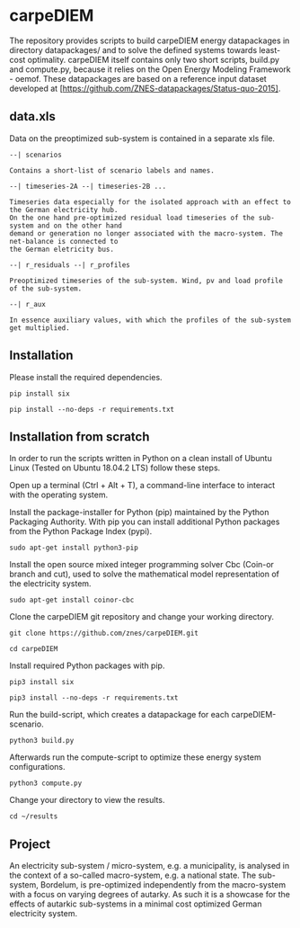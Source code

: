 # carpeDIEM

The repository provides scripts to build carpeDIEM energy datapackages in directory datapackages/ and to solve the defined systems towards least-cost optimality. carpeDIEM itself contains only two short scripts, build.py and compute.py, because it relies on the Open Energy Modeling Framework - oemof. These datapackages are based on a reference input dataset developed at [https://github.com/ZNES-datapackages/Status-quo-2015].

## data.xls

Data on the preoptimized sub-system is contained in a separate xls file.

```
--| scenarios

Contains a short-list of scenario labels and names.

--| timeseries-2A --| timeseries-2B ...

Timeseries data especially for the isolated approach with an effect to the German electricity hub.
On the one hand pre-optimized residual load timeseries of the sub-system and on the other hand
demand or generation no longer associated with the macro-system. The net-balance is connected to
the German eletricity bus.

--| r_residuals --| r_profiles

Preoptimized timeseries of the sub-system. Wind, pv and load profile of the sub-system.

--| r_aux

In essence auxiliary values, with which the profiles of the sub-system get multiplied.
```

## Installation

Please install the required dependencies.

	pip install six

	pip install --no-deps -r requirements.txt

## Installation from scratch

In order to run the scripts written in Python on a clean install of Ubuntu Linux (Tested on Ubuntu 18.04.2 LTS) follow these steps.

Open up a terminal (Ctrl + Alt + T), a command-line interface to interact with the operating system.

Install the package-installer for Python (pip) maintained by the Python Packaging Authority. With pip you can install additional Python packages from the Python Package Index (pypi).

	sudo apt-get install python3-pip

Install the open source mixed integer programming solver Cbc (Coin-or branch and cut), used to solve the mathematical model representation of the electricity system.

	sudo apt-get install coinor-cbc

Clone the carpeDIEM git repository and change your working directory.

	git clone https://github.com/znes/carpeDIEM.git

	cd carpeDIEM

Install required Python packages with pip.

	pip3 install six

	pip3 install --no-deps -r requirements.txt

Run the build-script, which creates a datapackage for each carpeDIEM-scenario.

	python3 build.py

Afterwards run the compute-script to optimize these energy system configurations.

	python3 compute.py

Change your directory to view the results.

	cd ~/results


## Project

An electricity sub-system / micro-system, e.g. a municipality, is analysed in the context of a so-called macro-system, e.g. a national state. The sub-system, Bordelum, is pre-optimized independently from the macro-system with a focus on varying degrees of autarky. As such it is a showcase for the effects of autarkic sub-systems in a minimal cost optimized German electricity system.
